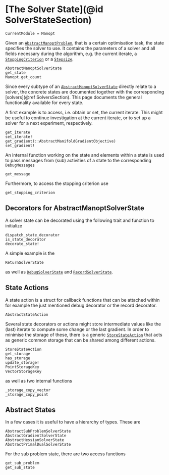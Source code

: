 # [The Solver State](@id SolverStateSection)

```@meta
CurrentModule = Manopt
```

Given an [`AbstractManoptProblem`](@ref), that is a certain optimisation task,
the state specifies the solver to use. It contains the parameters of a solver and all
fields necessary during the algorithm, e.g. the current iterate, a [`StoppingCriterion`](@ref)
or a [`Stepsize`](@ref).

```@docs
AbstractManoptSolverState
get_state
Manopt.get_count
```

Since every subtype of an [`AbstractManoptSolverState`](@ref) directly relate to a solver,
the concrete states are documented together with the corresponding [solvers](@ref SolversSection).
This page documents the general functionality available for every state.

A first example is to access, i.e. obtain or set, the current iterate.
This might be useful to continue investigation at the current iterate, or to set up a solver for a next experiment, respectively.

```@docs
get_iterate
set_iterate!
get_gradient(::AbstractManifoldGradientObjective)
set_gradient!
```

An internal function working on the state and elements within a state is used to
pass messages from (sub) activities of a state to the corresponding [`DebugMessages`](@ref)

```@docs
get_message
```

Furthermore, to access the stopping criterion use

```@docs
get_stopping_criterion
```

## Decorators for AbstractManoptSolverState

A solver state can be decorated using the following trait and function to initialize

```@docs
dispatch_state_decorator
is_state_decorator
decorate_state!
```

A simple example is the

```@docs
ReturnSolverState
```

as well as [`DebugSolverState`](@ref) and [`RecordSolverState`](@ref).

## State Actions

A state action is a struct for callback functions that can be attached within
for example the just mentioned debug decorator or the record decorator.

```@docs
AbstractStateAction
```

Several state decorators or actions might store intermediate values like the (last) iterate to compute some change or the last gradient. In order to minimise the storage of these, there is a generic [`StoreStateAction`](@ref)
that acts as generic common storage that can be shared among different actions.

```@docs
StoreStateAction
get_storage
has_storage
update_storage!
PointStorageKey
VectorStorageKey
```

as well as two internal functions

```@docs
_storage_copy_vector
_storage_copy_point
```

## Abstract States

In a few cases it is useful to have a hierarchy of types. These are

```@docs
AbstractSubProblemSolverState
AbstractGradientSolverState
AbstractHessianSolverState
AbstractPrimalDualSolverState
```

For the sub problem state, there are two access functions

```@docs
get_sub_problem
get_sub_state
```